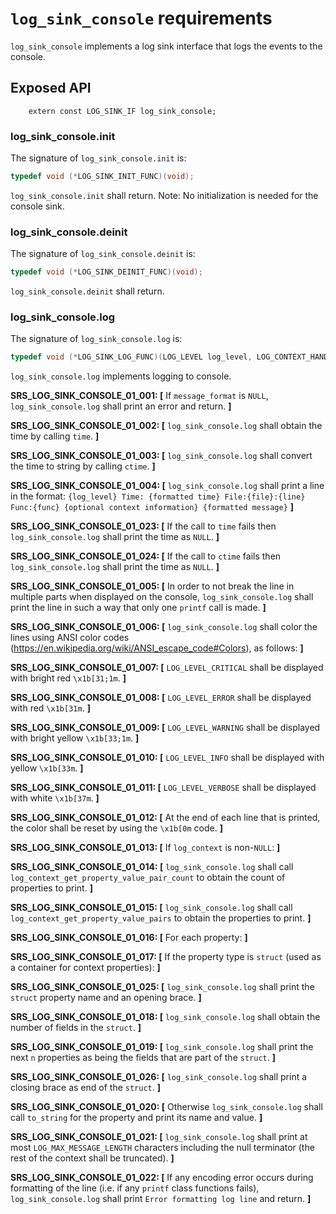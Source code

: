 # `log_sink_console` requirements

`log_sink_console` implements a log sink interface that logs the events to the console.

## Exposed API

```
    extern const LOG_SINK_IF log_sink_console;
```

### log_sink_console.init

The signature of `log_sink_console.init` is:

```c
typedef void (*LOG_SINK_INIT_FUNC)(void);
```

`log_sink_console.init` shall return. Note: No initialization is needed for the console sink.

### log_sink_console.deinit

The signature of `log_sink_console.deinit` is:

```c
typedef void (*LOG_SINK_DEINIT_FUNC)(void);
```

`log_sink_console.deinit` shall return.

### log_sink_console.log

The signature of `log_sink_console.log` is:

```c
typedef void (*LOG_SINK_LOG_FUNC)(LOG_LEVEL log_level, LOG_CONTEXT_HANDLE log_context, const char* file, const char* func, int line, const char* message_format, ...);
```

`log_sink_console.log` implements logging to console.

**SRS_LOG_SINK_CONSOLE_01_001: [** If `message_format` is `NULL`, `log_sink_console.log` shall print an error and return. **]**

**SRS_LOG_SINK_CONSOLE_01_002: [** `log_sink_console.log` shall obtain the time by calling `time`. **]**

**SRS_LOG_SINK_CONSOLE_01_003: [** `log_sink_console.log` shall convert the time to string by calling `ctime`. **]**

**SRS_LOG_SINK_CONSOLE_01_004: [** `log_sink_console.log` shall print a line in the format: `{log_level} Time: {formatted time} File:{file}:{line} Func:{func} {optional context information} {formatted message}` **]**

**SRS_LOG_SINK_CONSOLE_01_023: [** If the call to `time` fails then `log_sink_console.log` shall print the time as `NULL`. **]**

**SRS_LOG_SINK_CONSOLE_01_024: [** If the call to `ctime` fails then `log_sink_console.log` shall print the time as `NULL`. **]**

**SRS_LOG_SINK_CONSOLE_01_005: [** In order to not break the line in multiple parts when displayed on the console, `log_sink_console.log` shall print the line in such a way that only one `printf` call is made. **]**

**SRS_LOG_SINK_CONSOLE_01_006: [** `log_sink_console.log` shall color the lines using ANSI color codes (https://en.wikipedia.org/wiki/ANSI_escape_code#Colors), as follows: **]**

  **SRS_LOG_SINK_CONSOLE_01_007: [** `LOG_LEVEL_CRITICAL` shall be displayed with bright red `\x1b[31;1m`. **]**

  **SRS_LOG_SINK_CONSOLE_01_008: [** `LOG_LEVEL_ERROR` shall be displayed with red `\x1b[31m`. **]**

  **SRS_LOG_SINK_CONSOLE_01_009: [** `LOG_LEVEL_WARNING` shall be displayed with bright yellow `\x1b[33;1m`. **]**

  **SRS_LOG_SINK_CONSOLE_01_010: [** `LOG_LEVEL_INFO` shall be displayed with yellow `\x1b[33m`. **]**

  **SRS_LOG_SINK_CONSOLE_01_011: [** `LOG_LEVEL_VERBOSE` shall be displayed with white `\x1b[37m`. **]**

**SRS_LOG_SINK_CONSOLE_01_012: [** At the end of each line that is printed, the color shall be reset by using the `\x1b[0m` code. **]**

**SRS_LOG_SINK_CONSOLE_01_013: [** If `log_context` is non-`NULL`: **]**

  **SRS_LOG_SINK_CONSOLE_01_014: [** `log_sink_console.log` shall call `log_context_get_property_value_pair_count` to obtain the count of properties to print. **]**

  **SRS_LOG_SINK_CONSOLE_01_015: [** `log_sink_console.log` shall call `log_context_get_property_value_pairs` to obtain the properties to print. **]**

  **SRS_LOG_SINK_CONSOLE_01_016: [** For each property: **]**

   **SRS_LOG_SINK_CONSOLE_01_017: [** If the property type is `struct` (used as a container for context properties): **]**

   **SRS_LOG_SINK_CONSOLE_01_025: [** `log_sink_console.log` shall print the `struct` property name and an opening brace. **]**

   **SRS_LOG_SINK_CONSOLE_01_018: [** `log_sink_console.log` shall obtain the number of fields in the `struct`. **]**

   **SRS_LOG_SINK_CONSOLE_01_019: [** `log_sink_console.log` shall print the next `n` properties as being the fields that are part of the `struct`. **]**

   **SRS_LOG_SINK_CONSOLE_01_026: [** `log_sink_console.log` shall print a closing brace as end of the `struct`. **]**

   **SRS_LOG_SINK_CONSOLE_01_020: [** Otherwise `log_sink_console.log` shall call `to_string` for the property and print its name and value. **]**

**SRS_LOG_SINK_CONSOLE_01_021: [** `log_sink_console.log` shall print at most `LOG_MAX_MESSAGE_LENGTH` characters including the null terminator (the rest of the context shall be truncated). **]**

**SRS_LOG_SINK_CONSOLE_01_022: [** If any encoding error occurs during formatting of the line (i.e. if any `printf` class functions fails), `log_sink_console.log` shall print `Error formatting log line` and return. **]**

